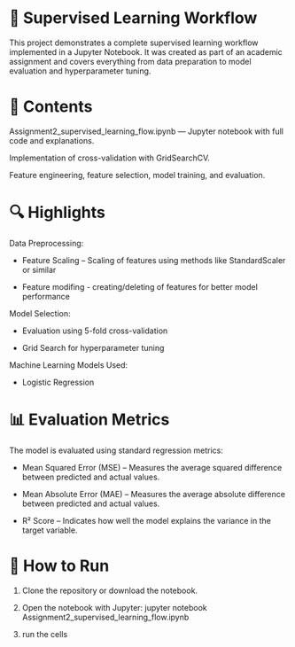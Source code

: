# 🧠 Supervised Learning Workflow
This project demonstrates a complete supervised learning workflow implemented in a Jupyter Notebook. It was created as part of an academic assignment and covers everything from data preparation to model evaluation and hyperparameter tuning.

# 📂 Contents
Assignment2_supervised_learning_flow.ipynb — Jupyter notebook with full code and explanations.

Implementation of cross-validation with GridSearchCV.

Feature engineering, feature selection, model training, and evaluation.

# 🔍 Highlights
Data Preprocessing:

* Feature Scaling – Scaling of features using methods like StandardScaler or similar

* Feature modifing - creating/deleting of features for better model performance

Model Selection:

* Evaluation using 5-fold cross-validation

* Grid Search for hyperparameter tuning

Machine Learning Models Used:

* Logistic Regression 

# 📊 Evaluation Metrics
The model is evaluated using standard regression metrics:

* Mean Squared Error (MSE) – Measures the average squared difference between predicted and actual values.

* Mean Absolute Error (MAE) – Measures the average absolute difference between predicted and actual values.

* R² Score – Indicates how well the model explains the variance in the target variable.



# 🚀 How to Run
1. Clone the repository or download the notebook.

2. Open the notebook with Jupyter: jupyter notebook Assignment2_supervised_learning_flow.ipynb

3. run the cells


